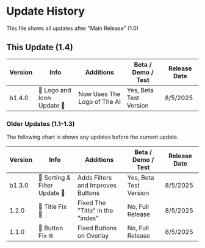 # Update History

This file shows all updates after "Main Release" (1.0)

## This Update (1.4)
| Version | Info | Additions | Beta / Demo / Test | Release Date |
| ------- | ------------------ | ------------------ | ------------------|---------------|
| b1.4.0   | 🔨 Logo and Icon Update 🔣 | Now Uses The Logo of The AI | Yes, Beta Test Version | 8/5/2025

### Older Updates (1.1-1.3)

The following chart is shows any updates before the current update.

| Version | Info | Additions | Beta / Demo / Test | Release Date |
| ------- | ------------------ | ------------------ | ------------------| ---------------- |
| b1.3.0   | 🔨 Sorting & Filter Update 🥇 | Adds Filters and Improves Buttons | Yes, Beta Test Version | 8/5/2025 |
| 1.2.0   | 🔨 Title Fix 💬 | Fixed The "Title" in the "index" | No, Full Release | 8/5/2025 |
| 1.1.0   | 🔨 Button Fix 🌐 | Fixed Buttons on Overlay | No, Full Release | 8/5/2025 |

